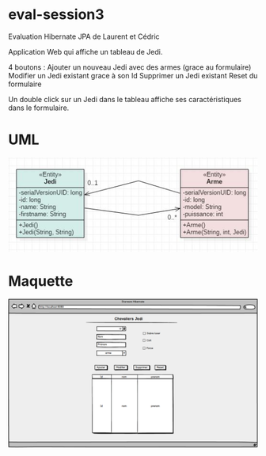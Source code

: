 # eval-session3
Evaluation Hibernate JPA de Laurent et Cédric

Application Web qui affiche un tableau de Jedi.

4 boutons : 
Ajouter un nouveau Jedi avec des armes (grace au formulaire)
Modifier un Jedi existant grace à son Id 
Supprimer un Jedi existant
Reset du formulaire

Un double click sur un Jedi dans le tableau affiche ses caractéristiques dans le formulaire.

# UML

![UML](umlSession3.JPG)

# Maquette

![Maquette](Maquette.png)
